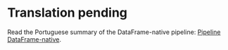 # Translation pending

Read the Portuguese summary of the DataFrame-native pipeline:
[Pipeline DataFrame-native](../../pt-BR/developer-guide/epic-dataframe-native.md).
